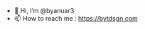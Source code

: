 - 👋 Hi, I’m @byanuar3
- 📫 How to reach me : https://bytdsgn.com

<!---
byanuar3/byanuar3 is a ✨ special ✨ repository because its `README.md` (this file) appears on your GitHub profile.
You can click the Preview link to take a look at your changes.
--->
